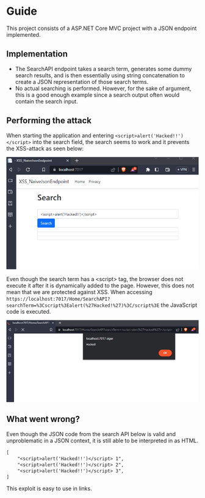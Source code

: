 # Guide

This project consists of a ASP.NET Core MVC project with a JSON endpoint implemented.

## Implementation
- The SearchAPI endpoint takes a search term, generates some dummy search results, and is then essentially using string concatenation to create a JSON representation of those search terms.
- No actual searching is performed. However, for the sake of argument, this is a good enough example since a search output often would contain the search input.

## Performing the attack
When starting the application and entering ``` <script>alert('Hacked!!')</script> ``` into the search field, the search seems to work and it prevents the XSS-attack as seen below:

![Page](images/page.png?raw=true "Title")

Even though the search term has a \<script> tag, the browser does not execute it after it is dynamically added to the page. 
However, this does not mean that we are protected against XSS. When accessing ``` https://localhost:7017/Home/SearchAPI?searchTerm=%3Cscript%3Ealert(%27Hacked!%27)%3C/script%3E ``` the JavaScript code is executed. 

![Page](images/page_hacked.png?raw=true "Title")


## What went wrong?
Even though the JSON code from the search API below is valid and unproblematic in a JSON context, it is still able to be interpreted in as HTML. 
```
[
    "<script>alert('Hacked!!')</script> 1",
    "<script>alert('Hacked!!')</script> 2",
    "<script>alert('Hacked!!')</script> 3",
]
```
This exploit is easy to use in links. 